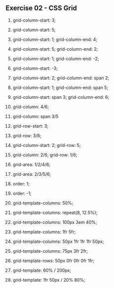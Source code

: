 ## Exercise 02 - CSS Grid

1. grid-column-start: 3;

2. grid-column-start: 5;

3. grid-column-start: 1;
   grid-column-end: 4;

4. grid-column-start: 5;
   grid-column-end: 2;

5. grid-column-start: 1;
   grid-column-end: -2;

6. grid-column-start: -3;

7. grid-column-start: 2;
   grid-column-end: span 2;

8. grid-column-start: 1;
   grid-column-end: span 5;

9. grid-column-start: span 3;
   grid-column-end: 6;

10. grid-column: 4/6;

11. grid-column: span 3/5

12. grid-row-start: 3;

13. grid-row: 3/6;

14. grid-column-start: 2;
    grid-row: 5;

15. grid-column: 2/6;
    grid-row: 1/6;

16. grid-area: 1/2/4/6;

17. grid-area: 2/3/5/6;

18. order: 1;

19. order: -1;

20. grid-template-columns: 50%;

21. grid-template-columns: repeat(8, 12.5%);

22. grid-template-columns: 100px 3em 40%;

23. grid-template-columns: 1fr 5fr;

24. grid-template-columns: 50px 1fr 1fr 1fr 50px;

25. grid-template-columns: 75px 3fr 2fr;

26. grid-template-rows: 50px 0fr 0fr 0fr 1fr;

27. grid-template: 60% / 200px;

28. grid-template: 1fr 50px / 20% 80%;
